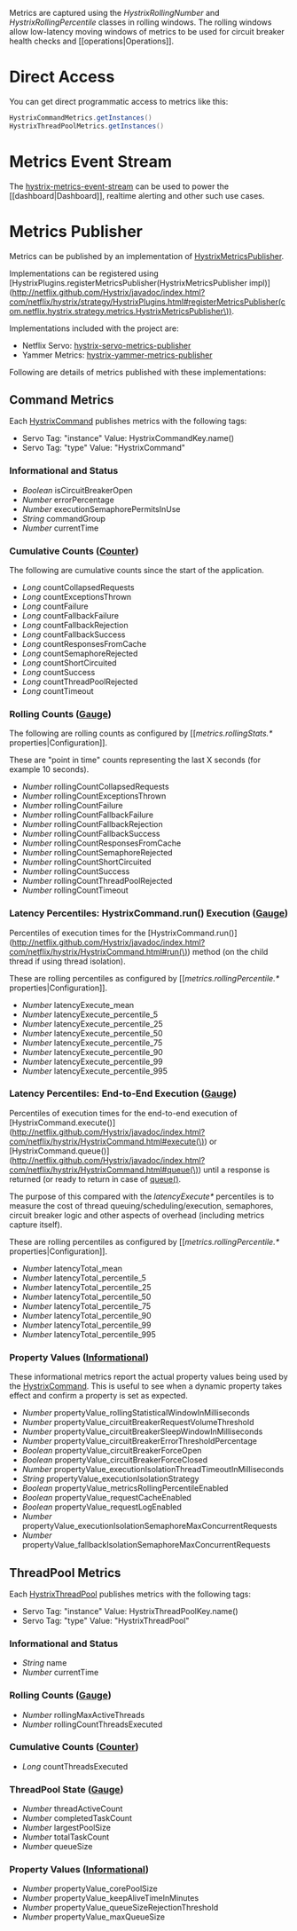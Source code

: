 Metrics are captured using the _HystrixRollingNumber_ and _HystrixRollingPercentile_ classes in rolling windows. The rolling windows allow low-latency moving windows of metrics to be used for circuit breaker health checks and [[operations|Operations]].

# Direct Access

You can get direct programmatic access to metrics like this:

```java
HystrixCommandMetrics.getInstances()
HystrixThreadPoolMetrics.getInstances()
```

# Metrics Event Stream

The [hystrix-metrics-event-stream](../tree/master/hystrix-contrib/hystrix-metrics-event-stream) can be used to power the [[dashboard|Dashboard]], realtime alerting and other such use cases.

# Metrics Publisher

Metrics can be published by an implementation of [HystrixMetricsPublisher](http://netflix.github.com/Hystrix/javadoc/index.html?com/netflix/hystrix/strategy/metrics/HystrixMetricsPublisher.html).

Implementations can be registered using [HystrixPlugins.registerMetricsPublisher(HystrixMetricsPublisher impl)](http://netflix.github.com/Hystrix/javadoc/index.html?com/netflix/hystrix/strategy/HystrixPlugins.html#registerMetricsPublisher(com.netflix.hystrix.strategy.metrics.HystrixMetricsPublisher\)).

Implementations included with the project are:
- Netflix Servo: [hystrix-servo-metrics-publisher](Hystrix/tree/master/hystrix-contrib/hystrix-servo-metrics-publisher)
- Yammer Metrics: [hystrix-yammer-metrics-publisher](Hystrix/tree/master/hystrix-contrib/hystrix-yammer-metrics-publisher)

Following are details of metrics published with these implementations:

## Command Metrics

Each [HystrixCommand](http://netflix.github.com/Hystrix/javadoc/index.html?com/netflix/HystrixCommand.html) publishes metrics with the following tags:

* Servo Tag: "instance"  Value: HystrixCommandKey.name()
* Servo Tag: "type"  Value: "HystrixCommand"

### Informational and Status

* _Boolean_ isCircuitBreakerOpen  
* _Number_ errorPercentage
* _Number_ executionSemaphorePermitsInUse
* _String_ commandGroup
* _Number_ currentTime

### Cumulative Counts ([Counter](https://github.com/Netflix/servo/blob/master/servo-core/src/main/java/com/netflix/servo/monitor/Counter.java))

The following are cumulative counts since the start of the application.

* _Long_ countCollapsedRequests
* _Long_ countExceptionsThrown
* _Long_ countFailure
* _Long_ countFallbackFailure
* _Long_ countFallbackRejection
* _Long_ countFallbackSuccess
* _Long_ countResponsesFromCache
* _Long_ countSemaphoreRejected
* _Long_ countShortCircuited
* _Long_ countSuccess
* _Long_ countThreadPoolRejected
* _Long_ countTimeout

### Rolling Counts ([Gauge](https://github.com/Netflix/servo/blob/master/servo-core/src/main/java/com/netflix/servo/monitor/Gauge.java))

The following are rolling counts as configured by [[_metrics.rollingStats.*_ properties|Configuration]].

These are "point in time" counts representing the last X seconds (for example 10 seconds).

* _Number_ rollingCountCollapsedRequests
* _Number_ rollingCountExceptionsThrown
* _Number_ rollingCountFailure
* _Number_ rollingCountFallbackFailure
* _Number_ rollingCountFallbackRejection
* _Number_ rollingCountFallbackSuccess
* _Number_ rollingCountResponsesFromCache
* _Number_ rollingCountSemaphoreRejected
* _Number_ rollingCountShortCircuited
* _Number_ rollingCountSuccess
* _Number_ rollingCountThreadPoolRejected
* _Number_ rollingCountTimeout

### Latency Percentiles: HystrixCommand.run() Execution ([Gauge](https://github.com/Netflix/servo/blob/master/servo-core/src/main/java/com/netflix/servo/monitor/Gauge.java))

Percentiles of execution times for the [HystrixCommand.run()](http://netflix.github.com/Hystrix/javadoc/index.html?com/netflix/hystrix/HystrixCommand.html#run(\)) method (on the child thread if using thread isolation).

These are rolling percentiles as configured by [[_metrics.rollingPercentile.*_ properties|Configuration]].

* _Number_ latencyExecute_mean
* _Number_ latencyExecute_percentile_5
* _Number_ latencyExecute_percentile_25
* _Number_ latencyExecute_percentile_50
* _Number_ latencyExecute_percentile_75
* _Number_ latencyExecute_percentile_90
* _Number_ latencyExecute_percentile_99
* _Number_ latencyExecute_percentile_995

### Latency Percentiles: End-to-End Execution ([Gauge](https://github.com/Netflix/servo/blob/master/servo-core/src/main/java/com/netflix/servo/monitor/Gauge.java))

Percentiles of execution times for the end-to-end execution of [HystrixCommand.execute()](http://netflix.github.com/Hystrix/javadoc/index.html?com/netflix/hystrix/HystrixCommand.html#execute(\)) or [HystrixCommand.queue()](http://netflix.github.com/Hystrix/javadoc/index.html?com/netflix/hystrix/HystrixCommand.html#queue(\)) until a response is returned (or ready to return in case of [queue()](http://netflix.github.com/Hystrix/javadoc/index.html?com/netflix/hystrix/HystrixCommand.html#queue(\))).

The purpose of this compared with the _latencyExecute*_ percentiles is to measure the cost of thread queuing/scheduling/execution, semaphores, circuit breaker logic and other aspects of overhead (including metrics capture itself).

These are rolling percentiles as configured by [[_metrics.rollingPercentile.*_ properties|Configuration]].

* _Number_ latencyTotal_mean
* _Number_ latencyTotal_percentile_5
* _Number_ latencyTotal_percentile_25
* _Number_ latencyTotal_percentile_50
* _Number_ latencyTotal_percentile_75
* _Number_ latencyTotal_percentile_90
* _Number_ latencyTotal_percentile_99
* _Number_ latencyTotal_percentile_995

### Property Values ([Informational](https://github.com/Netflix/servo/blob/master/servo-core/src/main/java/com/netflix/servo/monitor/Informational.java))

These informational metrics report the actual property values being used by the [HystrixCommand](http://netflix.github.com/Hystrix/javadoc/index.html?com/netflix/hystrix/HystrixCommand.html). This is useful to see when a dynamic property takes effect and confirm a property is set as expected.

* _Number_ propertyValue_rollingStatisticalWindowInMilliseconds
* _Number_ propertyValue_circuitBreakerRequestVolumeThreshold
* _Number_ propertyValue_circuitBreakerSleepWindowInMilliseconds
* _Number_ propertyValue_circuitBreakerErrorThresholdPercentage
* _Boolean_ propertyValue_circuitBreakerForceOpen
* _Boolean_ propertyValue_circuitBreakerForceClosed
* _Number_ propertyValue_executionIsolationThreadTimeoutInMilliseconds
* _String_ propertyValue_executionIsolationStrategy
* _Boolean_ propertyValue_metricsRollingPercentileEnabled
* _Boolean_ propertyValue_requestCacheEnabled
* _Boolean_ propertyValue_requestLogEnabled
* _Number_ propertyValue_executionIsolationSemaphoreMaxConcurrentRequests
* _Number_ propertyValue_fallbackIsolationSemaphoreMaxConcurrentRequests


## ThreadPool Metrics

Each [HystrixThreadPool](http://netflix.github.com/Hystrix/javadoc/index.html?com/netflix/hystrix/HystrixThreadPool.html) publishes metrics with the following tags:

* Servo Tag: "instance"  Value: HystrixThreadPoolKey.name()
* Servo Tag: "type"  Value: "HystrixThreadPool"

### Informational and Status

* _String_ name
* _Number_ currentTime

### Rolling Counts ([Gauge](https://github.com/Netflix/servo/blob/master/servo-core/src/main/java/com/netflix/servo/monitor/Gauge.java))

* _Number_ rollingMaxActiveThreads
* _Number_ rollingCountThreadsExecuted

### Cumulative Counts ([Counter](https://github.com/Netflix/servo/blob/master/servo-core/src/main/java/com/netflix/servo/monitor/Counter.java))

* _Long_ countThreadsExecuted

### ThreadPool State ([Gauge](https://github.com/Netflix/servo/blob/master/servo-core/src/main/java/com/netflix/servo/monitor/Gauge.java))

* _Number_ threadActiveCount
* _Number_ completedTaskCount
* _Number_ largestPoolSize
* _Number_ totalTaskCount
* _Number_ queueSize

### Property Values ([Informational](https://github.com/Netflix/servo/blob/master/servo-core/src/main/java/com/netflix/servo/monitor/Informational.java))

* _Number_ propertyValue_corePoolSize
* _Number_ propertyValue_keepAliveTimeInMinutes
* _Number_ propertyValue_queueSizeRejectionThreshold
* _Number_ propertyValue_maxQueueSize